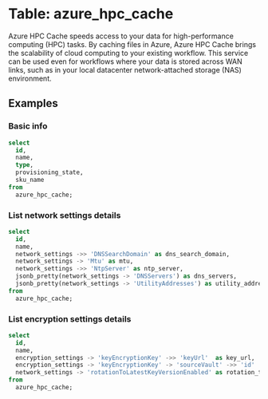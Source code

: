 # Table: azure_hpc_cache

Azure HPC Cache speeds access to your data for high-performance computing (HPC) tasks. By caching files in Azure, Azure HPC Cache brings the scalability of cloud computing to your existing workflow. This service can be used even for workflows where your data is stored across WAN links, such as in your local datacenter network-attached storage (NAS) environment.

## Examples

### Basic info

```sql
select
  id,
  name,
  type,
  provisioning_state,
  sku_name
from
  azure_hpc_cache;
```

### List network settings details

```sql
select
  id,
  name,
  network_settings ->> 'DNSSearchDomain' as dns_search_domain,
  network_settings -> 'Mtu' as mtu,
  network_settings ->> 'NtpServer' as ntp_server,
  jsonb_pretty(network_settings -> 'DNSServers') as dns_servers,
  jsonb_pretty(network_settings -> 'UtilityAddresses') as utility_addresses
from
  azure_hpc_cache;
```

### List encryption settings details

```sql
select
  id,
  name,
  encryption_settings -> 'keyEncryptionKey' ->> 'keyUrl'  as key_url,
  encryption_settings -> 'keyEncryptionKey' -> 'sourceVault' ->> 'id'  as source_vault_id,
  network_settings -> 'rotationToLatestKeyVersionEnabled' as rotation_to_latest_key_version_enabled
from
  azure_hpc_cache;
```
